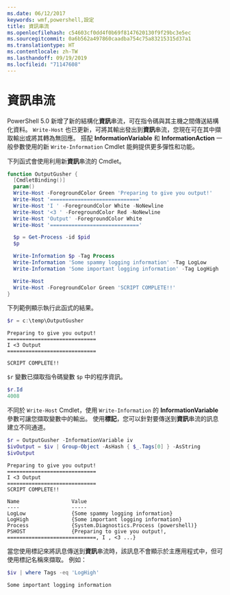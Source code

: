 ```yaml
---
ms.date: 06/12/2017
keywords: wmf,powershell,設定
title: 資訊串流
ms.openlocfilehash: c54603cf0dd4f0b69f8147620130f9f29bc3e5ec
ms.sourcegitcommit: 0a6b562a497860caadba754c75a83215315d37a1
ms.translationtype: HT
ms.contentlocale: zh-TW
ms.lasthandoff: 09/19/2019
ms.locfileid: "71147608"
---
```

# <a name="information-stream"></a>資訊串流

PowerShell 5.0 新增了新的結構化**資訊**串流，可在指令碼與其主機之間傳送結構化資料。 `Write-Host` 也已更新，可將其輸出發出到**資訊**串流，您現在可在其中擷取輸出或將其轉為無回應。 搭配 **InformationVariable** 和 **InformationAction** 一般參數使用的新 `Write-Information` Cmdlet 能夠提供更多彈性和功能。

下列函式會使用利用新**資訊**串流的 Cmdlet。

```powershell
function OutputGusher {
  [CmdletBinding()]
  param()
  Write-Host -ForegroundColor Green 'Preparing to give you output!'
  Write-Host '============================='
  Write-Host 'I ' -ForegroundColor White -NoNewline
  Write-Host '<3 ' -ForegroundColor Red -NoNewline
  Write-Host 'Output' -ForegroundColor White
  Write-Host '============================='

  $p = Get-Process -id $pid
  $p

  Write-Information $p -Tag Process
  Write-Information 'Some spammy logging information' -Tag LogLow
  Write-Information 'Some important logging information' -Tag LogHigh

  Write-Host
  Write-Host -ForegroundColor Green 'SCRIPT COMPLETE!!'
}
```

下列範例顯示執行此函式的結果。

```powershell
$r = c:\temp\OutputGusher
```

```Output
Preparing to give you output!
=============================
I <3 Output
=============================

SCRIPT COMPLETE!!
```

`$r` 變數已擷取指令碼變數 `$p` 中的程序資訊。

```powershell
$r.Id
4008
```

不同於 `Write-Host` Cmdlet，使用 `Write-Information` 的 **InformationVariable** 參數可讓您擷取變數中的輸出。 使用**標記**，您可以針對要傳送到**資訊**串流的訊息建立不同通道。

```powershell
$r = OutputGusher -InformationVariable iv
$ivOutput = $iv | Group-Object -AsHash { $_.Tags[0] } -AsString
$ivOutput
```

```Output
Preparing to give you output!
=============================
I <3 Output
=============================
SCRIPT COMPLETE!!

Name                 Value
----                 -----
LogLow               {Some spammy logging information}
LogHigh              {Some important logging information}
Process              {System.Diagnostics.Process (powershell)}
PSHOST               {Preparing to give you output!, =============================, I , <3 ...}
```

當您使用標記來將訊息傳送到**資訊**串流時，該訊息不會顯示於主應用程式中，但可使用標記名稱來擷取。 例如：

```powershell
$iv | where Tags -eq 'LogHigh'
```

```Output
Some important logging information
```